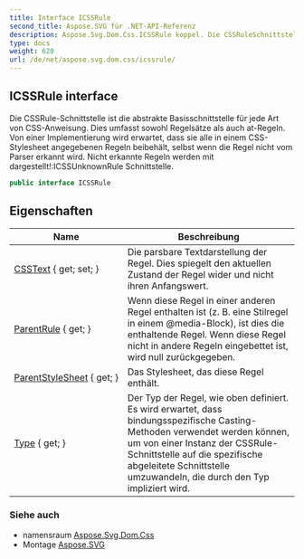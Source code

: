 ```yaml
---
title: Interface ICSSRule
second_title: Aspose.SVG für .NET-API-Referenz
description: Aspose.Svg.Dom.Css.ICSSRule koppel. Die CSSRuleSchnittstelle ist die abstrakte Basisschnittstelle für jede Art von CSSAnweisung. Dies umfasst sowohl Regelsätze als auch atRegeln. Von einer Implementierung wird erwartet dass sie alle in einem CSSStylesheet angegebenen Regeln beibehält selbst wenn die Regel nicht vom Parser erkannt wird. Nicht erkannte Regeln werden mit dargestelltICSSUnknownRule Schnittstelle.
type: docs
weight: 620
url: /de/net/aspose.svg.dom.css/icssrule/
---
```

## ICSSRule interface

Die CSSRule-Schnittstelle ist die abstrakte Basisschnittstelle für jede Art von CSS-Anweisung. Dies umfasst sowohl Regelsätze als auch at-Regeln. Von einer Implementierung wird erwartet, dass sie alle in einem CSS-Stylesheet angegebenen Regeln beibehält, selbst wenn die Regel nicht vom Parser erkannt wird. Nicht erkannte Regeln werden mit dargestellt!:ICSSUnknownRule Schnittstelle.

```csharp
public interface ICSSRule
```

## Eigenschaften

| Name | Beschreibung |
| --- | --- |
| [CSSText](../../aspose.svg.dom.css/icssrule/csstext/) { get; set; } | Die parsbare Textdarstellung der Regel. Dies spiegelt den aktuellen Zustand der Regel wider und nicht ihren Anfangswert. |
| [ParentRule](../../aspose.svg.dom.css/icssrule/parentrule/) { get; } | Wenn diese Regel in einer anderen Regel enthalten ist (z. B. eine Stilregel in einem @media-Block), ist dies die enthaltende Regel. Wenn diese Regel nicht in andere Regeln eingebettet ist, wird null zurückgegeben. |
| [ParentStyleSheet](../../aspose.svg.dom.css/icssrule/parentstylesheet/) { get; } | Das Stylesheet, das diese Regel enthält. |
| [Type](../../aspose.svg.dom.css/icssrule/type/) { get; } | Der Typ der Regel, wie oben definiert. Es wird erwartet, dass bindungsspezifische Casting-Methoden verwendet werden können, um von einer Instanz der CSSRule-Schnittstelle auf die spezifische abgeleitete Schnittstelle umzuwandeln, die durch den Typ impliziert wird. |

### Siehe auch

* namensraum [Aspose.Svg.Dom.Css](../../aspose.svg.dom.css/)
* Montage [Aspose.SVG](../../)


